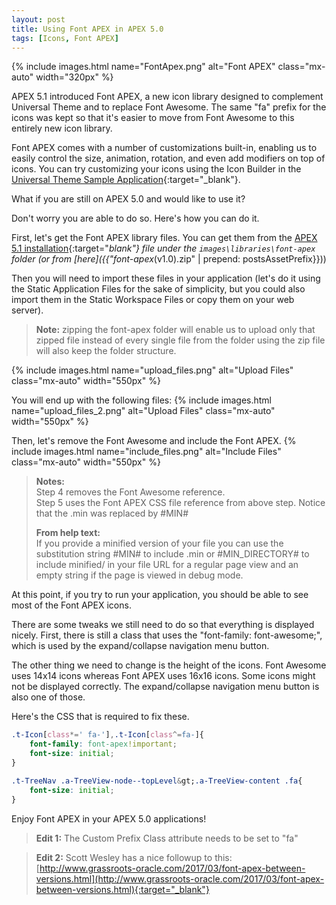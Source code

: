 ```yaml
---
layout: post
title: Using Font APEX in APEX 5.0
tags: [Icons, Font APEX]
---
```


{% include images.html name="FontApex.png" alt="Font APEX" class="mx-auto" width="320px" %}

APEX 5.1 introduced Font APEX, a new icon library designed to complement Universal Theme and to replace Font Awesome. The same "fa" prefix for the icons was kept so that it's easier to move from Font Awesome to this entirely new icon library.

Font APEX comes with a number of customizations built-in, enabling us to easily control the size, animation, rotation, and even add modifiers on top of icons. You can try customizing your icons using the Icon Builder in the [Universal Theme Sample Application](https://apex.oracle.com/fontapex){:target="_blank"}.

What if you are still on APEX 5.0 and would like to use it?

Don't worry you are able to do so.
Here's how you can do it.

First, let's get the Font APEX library files.
You can get them from the [APEX 5.1 installation](http://www.oracle.com/technetwork/developer-tools/apex/downloads/index.html){:target="_blank"} file under the `images\libraries\font-apex` folder (or from [here]({{"font-apex_(v1.0).zip" | prepend: postsAssetPrefix}}))

Then you will need to import these files in your application (let's do it using the Static Application Files for the sake of simplicity, but you could also import them in the Static Workspace Files or copy them on your web server).

> **Note:** zipping the font-apex folder will enable us to upload only that zipped file instead of every single file from the folder using the zip file will also keep the folder structure.


{% include images.html name="upload_files.png" alt="Upload Files" class="mx-auto" width="550px" %}

You will end up with the following files:
{% include images.html name="upload_files_2.png" alt="Upload Files" class="mx-auto" width="550px" %}

Then, let's remove the Font Awesome and include the Font APEX.
{% include images.html name="include_files.png" alt="Include Files" class="mx-auto" width="550px" %}

> **Notes:**  
> Step 4 removes the Font Awesome reference.  
> Step 5 uses the Font APEX CSS file reference from above step. Notice that the .min was replaced by #MIN#  
> 
> **From help text:**  
> If you provide a minified version of your file you can use the substitution string #MIN# to include .min or #MIN_DIRECTORY# to include minified/ in your file URL for a regular page view and an empty string if the page is viewed in debug mode.

At this point, if you try to run your application, you should be able to see most of the Font APEX icons.

There are some tweaks we still need to do so that everything is displayed nicely.
First, there is still a class that uses the "font-family: font-awesome;", which is used by the expand/collapse navigation menu button.

The other thing we need to change is the height of the icons.
Font Awesome uses 14x14 icons whereas Font APEX uses 16x16 icons. Some icons might not be displayed correctly. The expand/collapse navigation menu button is also one of those.

Here's the CSS that is required to fix these.

```css
.t-Icon[class*=' fa-'],.t-Icon[class^=fa-]{
    font-family: font-apex!important;
    font-size: initial;
}

.t-TreeNav .a-TreeView-node--topLevel&gt;.a-TreeView-content .fa{
    font-size: initial;
}
```

Enjoy Font APEX in your APEX 5.0 applications! 

> **Edit 1:** The Custom Prefix Class attribute needs to be set to "fa"

> **Edit 2:** Scott Wesley has a nice followup to this: [http://www.grassroots-oracle.com/2017/03/font-apex-between-versions.html](http://www.grassroots-oracle.com/2017/03/font-apex-between-versions.html){:target="_blank"}